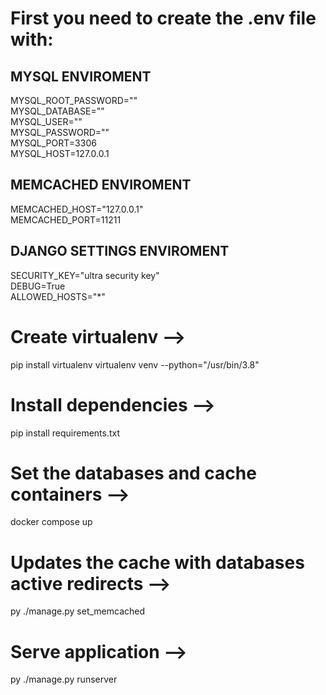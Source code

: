 # First you need to create the .env file with:

## MYSQL ENVIROMENT

MYSQL_ROOT_PASSWORD=""\
MYSQL_DATABASE=""\
MYSQL_USER=""\
MYSQL_PASSWORD=""\
MYSQL_PORT=3306\
MYSQL_HOST=127.0.0.1

## MEMCACHED ENVIROMENT

MEMCACHED_HOST="127.0.0.1"\
MEMCACHED_PORT=11211

## DJANGO SETTINGS ENVIROMENT

SECURITY_KEY="ultra security key"\
DEBUG=True\
ALLOWED_HOSTS="\*"

# Create virtualenv -->

pip install virtualenv virtualenv venv --python="/usr/bin/3.8"

# Install dependencies -->

pip install requirements.txt

# Set the databases and cache containers -->

docker compose up

# Updates the cache with databases active redirects -->

py ./manage.py set_memcached

# Serve application -->

py ./manage.py runserver
